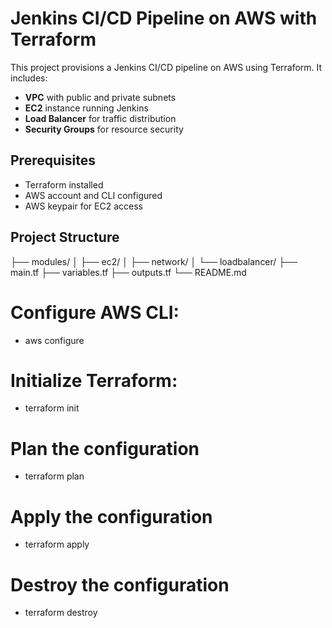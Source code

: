 # Jenkins CI/CD Pipeline on AWS with Terraform

This project provisions a Jenkins CI/CD pipeline on AWS using Terraform. It includes:

- **VPC** with public and private subnets
- **EC2** instance running Jenkins
- **Load Balancer** for traffic distribution
- **Security Groups** for resource security

## Prerequisites

- Terraform installed
- AWS account and CLI configured
- AWS keypair for EC2 access

## Project Structure

├── modules/
│   ├── ec2/
│   ├── network/
│   └── loadbalancer/
├── main.tf
├── variables.tf
├── outputs.tf
└── README.md

# Configure AWS CLI:
- aws configure

# Initialize Terraform:
- terraform init

# Plan the configuration
- terraform plan

# Apply the configuration
- terraform apply

# Destroy the configuration
- terraform destroy